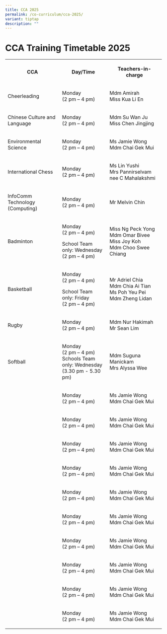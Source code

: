 ```yaml
---
title: CCA 2025
permalink: /co-curriculum/cca-2025/
variant: tiptap
description: ""
---
```

<h1><strong>CCA Training Timetable 2025</strong></h1>
<p></p>
<p></p>
<table style="minWidth: 75px">
<colgroup>
<col>
<col>
<col>
</colgroup>
<tbody>
<tr>
<th rowspan="1" colspan="1">
<p>CCA</p>
</th>
<th rowspan="1" colspan="1">
<p>Day/Time</p>
</th>
<th rowspan="1" colspan="1">
<p>Teachers-in-charge</p>
</th>
</tr>
<tr>
<td rowspan="1" colspan="1">
<p>Cheerleading</p>
</td>
<td rowspan="1" colspan="1">
<p>Monday
<br>(2 pm – 4 pm)</p>
</td>
<td rowspan="1" colspan="1">
<p>Mdm Amirah
<br>Miss Kua Li En</p>
</td>
</tr>
<tr>
<td rowspan="1" colspan="1">
<p>Chinese Culture and Language</p>
</td>
<td rowspan="1" colspan="1">
<p>Monday
<br>(2 pm – 4 pm)</p>
</td>
<td rowspan="1" colspan="1">
<p>Mdm Su Wan Ju
<br>Miss Chen Jingjing</p>
</td>
</tr>
<tr>
<td rowspan="1" colspan="1">
<p>Environmental Science</p>
</td>
<td rowspan="1" colspan="1">
<p>Monday
<br>(2 pm – 4 pm)</p>
</td>
<td rowspan="1" colspan="1">
<p>Ms Jamie Wong
<br>Mdm Chai Gek Mui</p>
</td>
</tr>
<tr>
<td rowspan="1" colspan="1">
<p>International Chess</p>
</td>
<td rowspan="1" colspan="1">
<p>Monday
<br>(2 pm – 4 pm)</p>
</td>
<td rowspan="1" colspan="1">
<p>Ms Lin Yushi
<br>Mrs Pannirselvam nee C Mahalakshmi</p>
</td>
</tr>
<tr>
<td rowspan="1" colspan="1">
<p>InfoComm Technology (Computing)</p>
</td>
<td rowspan="1" colspan="1">
<p>Monday
<br>(2 pm – 4 pm)</p>
</td>
<td rowspan="1" colspan="1">
<p>Mr Melvin Chin
<br>
</p>
</td>
</tr>
<tr>
<td rowspan="1" colspan="1">
<p>Badminton</p>
</td>
<td rowspan="1" colspan="1">
<p>Monday
<br>(2 pm – 4 pm)</p>
<p>School Team only: Wednesday
<br>(2 pm – 4 pm)</p>
</td>
<td rowspan="1" colspan="1">
<p>Miss Ng Peck Yong
<br>Mdm Omar Bivee
<br>Miss Joy Koh
<br>Mdm Choo Swee Chiang</p>
</td>
</tr>
<tr>
<td rowspan="1" colspan="1">
<p>Basketball</p>
</td>
<td rowspan="1" colspan="1">
<p>Monday
<br>(2 pm – 4 pm)</p>
<p>School Team only: Friday
<br>(2 pm – 4 pm)</p>
</td>
<td rowspan="1" colspan="1">
<p>Mr Adriel Chia
<br>Mdm Chia Ai Tian
<br>Ms Poh Yeu Pei
<br>Mdm Zheng Lidan</p>
</td>
</tr>
<tr>
<td rowspan="1" colspan="1">
<p>Rugby</p>
</td>
<td rowspan="1" colspan="1">
<p>Monday
<br>(2 pm – 4 pm)</p>
</td>
<td rowspan="1" colspan="1">
<p>Mdm Nur Hakimah
<br>Mr Sean Lim</p>
</td>
</tr>
<tr>
<td rowspan="1" colspan="1">
<p>Softball</p>
</td>
<td rowspan="1" colspan="1">
<p>Monday
<br>(2 pm – 4 pm)
<br>Schools Team only: Wednesday
<br>(3.30 pm - 5.30 pm)</p>
</td>
<td rowspan="1" colspan="1">
<p>Mdm Suguna Manickam
<br>Mrs Alyssa Wee</p>
</td>
</tr>
<tr>
<td rowspan="1" colspan="1">
<p></p>
</td>
<td rowspan="1" colspan="1">
<p>Monday
<br>(2 pm – 4 pm)</p>
</td>
<td rowspan="1" colspan="1">
<p>Ms Jamie Wong
<br>Mdm Chai Gek Mui</p>
</td>
</tr>
<tr>
<td rowspan="1" colspan="1">
<p></p>
</td>
<td rowspan="1" colspan="1">
<p>Monday
<br>(2 pm – 4 pm)</p>
</td>
<td rowspan="1" colspan="1">
<p>Ms Jamie Wong
<br>Mdm Chai Gek Mui</p>
</td>
</tr>
<tr>
<td rowspan="1" colspan="1">
<p></p>
</td>
<td rowspan="1" colspan="1">
<p>Monday
<br>(2 pm – 4 pm)</p>
</td>
<td rowspan="1" colspan="1">
<p>Ms Jamie Wong
<br>Mdm Chai Gek Mui</p>
</td>
</tr>
<tr>
<td rowspan="1" colspan="1">
<p></p>
</td>
<td rowspan="1" colspan="1">
<p>Monday
<br>(2 pm – 4 pm)</p>
</td>
<td rowspan="1" colspan="1">
<p>Ms Jamie Wong
<br>Mdm Chai Gek Mui</p>
</td>
</tr>
<tr>
<td rowspan="1" colspan="1">
<p></p>
</td>
<td rowspan="1" colspan="1">
<p>Monday
<br>(2 pm – 4 pm)</p>
</td>
<td rowspan="1" colspan="1">
<p>Ms Jamie Wong
<br>Mdm Chai Gek Mui</p>
</td>
</tr>
<tr>
<td rowspan="1" colspan="1">
<p></p>
</td>
<td rowspan="1" colspan="1">
<p>Monday
<br>(2 pm – 4 pm)</p>
</td>
<td rowspan="1" colspan="1">
<p>Ms Jamie Wong
<br>Mdm Chai Gek Mui</p>
</td>
</tr>
<tr>
<td rowspan="1" colspan="1">
<p></p>
</td>
<td rowspan="1" colspan="1">
<p>Monday
<br>(2 pm – 4 pm)</p>
</td>
<td rowspan="1" colspan="1">
<p>Ms Jamie Wong
<br>Mdm Chai Gek Mui</p>
</td>
</tr>
<tr>
<td rowspan="1" colspan="1">
<p></p>
</td>
<td rowspan="1" colspan="1">
<p>Monday
<br>(2 pm – 4 pm)</p>
</td>
<td rowspan="1" colspan="1">
<p>Ms Jamie Wong
<br>Mdm Chai Gek Mui</p>
</td>
</tr>
<tr>
<td rowspan="1" colspan="1">
<p></p>
</td>
<td rowspan="1" colspan="1">
<p>Monday
<br>(2 pm – 4 pm)</p>
</td>
<td rowspan="1" colspan="1">
<p>Ms Jamie Wong
<br>Mdm Chai Gek Mui</p>
</td>
</tr>
<tr>
<td rowspan="1" colspan="1">
<p></p>
</td>
<td rowspan="1" colspan="1">
<p>Monday
<br>(2 pm – 4 pm)</p>
</td>
<td rowspan="1" colspan="1">
<p>Ms Jamie Wong
<br>Mdm Chai Gek Mui</p>
</td>
</tr>
</tbody>
</table>
<p></p>